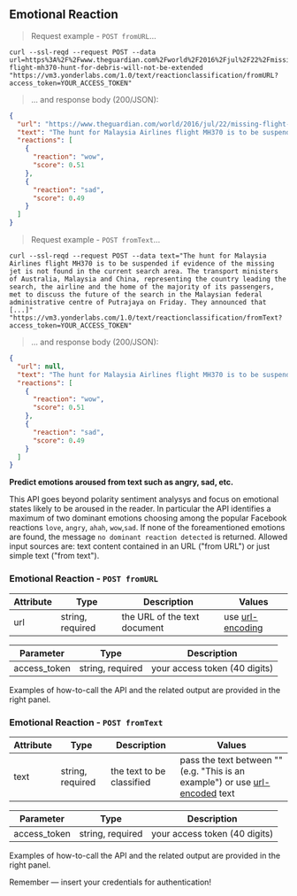 ## Emotional Reaction

> Request example - `POST fromURL`...

```shell
curl --ssl-reqd --request POST --data url=https%3A%2F%2Fwww.theguardian.com%2Fworld%2F2016%2Fjul%2F22%2Fmissing-flight-mh370-hunt-for-debris-will-not-be-extended "https://vm3.yonderlabs.com/1.0/text/reactionclassification/fromURL?access_token=YOUR_ACCESS_TOKEN"
```

> ... and response body (200/JSON):

```json
{
  "url": "https://www.theguardian.com/world/2016/jul/22/missing-flight-mh370-hunt-for-debris-will-not-be-extended", 
  "text": "The hunt for Malaysia Airlines flight MH370 is to be suspended if evidence of the missing jet is not found in the current search area. The transport ministers of Australia, Malaysia and China, representing the country leading the search, the airline and the home of the majority of its passengers, met to discuss the future of the search in the Malaysian federal administrative centre of Putrajaya on Friday. They announced that [...]", 
  "reactions": [
    {
      "reaction": "wow", 
      "score": 0.51
    }, 
    {
      "reaction": "sad", 
      "score": 0.49
    }
  ]
}


```
> Request example - `POST fromText`...

```shell
curl --ssl-reqd --request POST --data text="The hunt for Malaysia Airlines flight MH370 is to be suspended if evidence of the missing jet is not found in the current search area. The transport ministers of Australia, Malaysia and China, representing the country leading the search, the airline and the home of the majority of its passengers, met to discuss the future of the search in the Malaysian federal administrative centre of Putrajaya on Friday. They announced that [...]" "https://vm3.yonderlabs.com/1.0/text/reactionclassification/fromText?access_token=YOUR_ACCESS_TOKEN"
```

> ... and response body (200/JSON):

```json
{
  "url": null, 
  "text": "The hunt for Malaysia Airlines flight MH370 is to be suspended if evidence of the missing jet is not found in the current search area. The transport ministers of Australia, Malaysia and China, representing the country leading the search, the airline and the home of the majority of its passengers, met to discuss the future of the search in the Malaysian federal administrative centre of Putrajaya on Friday. They announced that [...]", 
  "reactions": [
    {
      "reaction": "wow", 
      "score": 0.51
    }, 
    {
      "reaction": "sad", 
      "score": 0.49
    }
  ]
}
```

**Predict emotions aroused from text such as angry, sad, etc.**

This API goes beyond polarity sentiment analysys and focus on emotional states likely to be aroused in the reader. In particular the API identifies a maximum of two dominant emotions choosing among the popular Facebook reactions `love`, `angry`, `ahah`, `wow`,`sad`.
If none of the foreamentioned emotions are found, the message `no dominant reaction detected` is returned.
Allowed input sources are: text content contained in an URL ("from URL") or just simple text ("from text").


### Emotional Reaction - `POST fromURL` 


Attribute | Type | Description | Values |
--------- | ------- | ----------- | ------ |
url | string, required | the URL of the text document | use [url-encoding](http://www.url-encode-decode.com/)|


Parameter | Type | Description |
--------- | ------- | ----------- | 
access_token | string, required | your access token (40 digits) | 

Examples of how-to-call the API and the related output are provided in the right panel.

### Emotional Reaction - `POST fromText` 

Attribute | Type | Description | Values |
--------- | ------- | ----------- | ------ |
text | string, required | the text to be classified | pass the text between "" (e.g. "This is an example") or use [url-encoded](http://www.url-encode-decode.com/) text|



Parameter | Type | Description | 
--------- | ------- | ----------- | 
access_token | string, required | your access token (40 digits) | 

Examples of how-to-call the API and the related output are provided in the right panel.

<aside class="success">
Remember — insert your credentials for authentication!
</aside>







